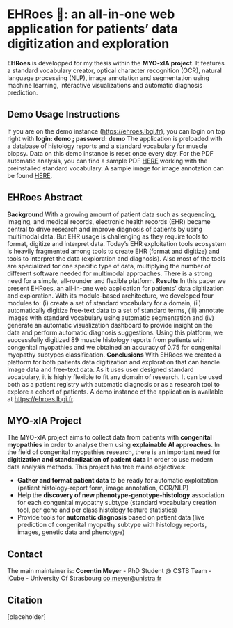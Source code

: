 # EHRoes 🦸: an all-in-one web application for patients’ data digitization and exploration

**EHRoes** is developped for my thesis within the **MYO-xIA project**.
It features a standard vocabulary creator, optical character recognition (OCR), natural language processing (NLP), image annotation and segmentation using machine learning, interactive visualizations and automatic diagnosis prediction.

## Demo Usage Instructions

If you are on the demo instance (https://ehroes.lbgi.fr), you can login on top right with **login: demo ; password: demo**
The application is preloaded with a database of histology reports and a standard vocabulary for muscle biopsy. Data on this demo instance is reset once every day.
For the PDF automatic analysis, you can find a sample PDF [HERE](https://www.lbgi.fr/~meyer/EHRoes/sample_demo_report.pdf) working with the preinstalled standard vocabulary. A sample image for image annotation can be found [HERE](https://www.lbgi.fr/~meyer/EHRoes/sample_image_histo.jpg).

## EHRoes Abstract

**Background**
With a growing amount of patient data such as sequencing, imaging, and medical records, electronic health records (EHR) became central to drive research and improve diagnosis of patients by using multimodal data. But EHR usage is challenging as they require tools to format, digitize and interpret data. Today’s EHR exploitation tools ecosystem is heavily fragmented among tools to create EHR (format and digitize) and tools to interpret the data (exploration and diagnosis). Also most of the tools are specialized for one specific type of data, multiplying the number of different software needed for multimodal approaches. There is a strong need for a simple, all-rounder and flexible platform.
**Results**
In this paper we present EHRoes, an all-in-one web application for patients’ data digitization and exploration. With its module-based architecture, we developed four modules to: (i) create a set of standard vocabulary for a domain, (ii) automatically digitize free-text data to a set of standard terms, (iii) annotate images with standard vocabulary using automatic segmentation and (iv) generate an automatic visualization dashboard to provide insight on the data and perform automatic diagnosis suggestions. Using this platform, we successfully digitized 89 muscle histology reports from patients with congenital myopathies and we obtained an accuracy of 0.75 for congenital myopathy subtypes classification.
**Conclusions**
With EHRoes we created a platform for both patients data digitization and exploration that can handle image data and free-text data. As it uses user designed standard vocabulary, it is highly flexible to fit any domain of research. It can be used both as a patient registry with automatic diagnosis or as a research tool to explore a cohort of patients.
A demo instance of the application is available at https://ehroes.lbgi.fr.

## MYO-xIA Project

The MYO-xIA project aims to collect data from patients with **congenital myopathies** in order to analyse them using **explainable AI approaches**. In the field of congenital myopathies research, there is an important need for **digitization and standardization of patient data** in order to use modern data analysis methods.
This project has tree mains objectives:

- **Gather and format patient data** to be ready for automatic exploitation (patient histology-report form, image annotation, OCR/NLP)
- Help the **discovery of new phenotype-genotype-histology** association for each congenital myopathy subtype (standard vocabulary creation tool, per gene and per class histology feature statistics)
- Provide tools for **automatic diagnosis** based on patient data (live prediction of congenital myopathy subtype with histology reports, images, genetic data and phenotype)

## Contact

The main maintainer is:
**Corentin Meyer** - PhD Student @ CSTB Team - iCube - University Of Strasbourg [co.meyer@unistra.fr](mailto:co.meyer@unistra.fr)

## Citation

[placeholder]
